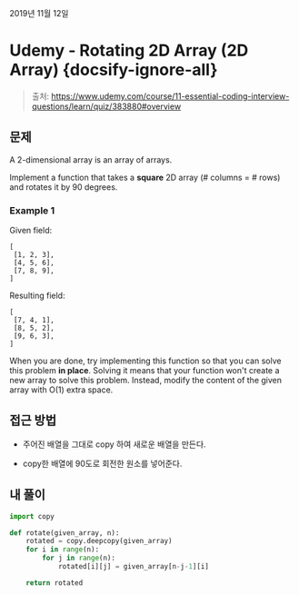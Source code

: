 
2019년 11월 12일

# Udemy - Rotating 2D Array (2D Array) {docsify-ignore-all}

> 출처: https://www.udemy.com/course/11-essential-coding-interview-questions/learn/quiz/383880#overview

## 문제

A 2-dimensional array is an array of arrays.

Implement a function that takes a **square** 2D array (# columns = # rows) and rotates it by 90 degrees.

### Example 1

Given field:

```
[
 [1, 2, 3],
 [4, 5, 6],
 [7, 8, 9],
]
```

Resulting field:

```
[
 [7, 4, 1],
 [8, 5, 2],
 [9, 6, 3],
]
```

When you are done, try implementing this function so that you can solve this problem **in place**. Solving it means that your function won't create a new array to solve this problem.  Instead, modify the content of the given array with O(1) extra space.

## 접근 방법

- 주어진 배열을 그대로 copy 하여 새로운 배열을 만든다.

- copy한 배열에 90도로 회전한 원소를 넣어준다.

## 내 풀이

```python
import copy

def rotate(given_array, n):
    rotated = copy.deepcopy(given_array)
    for i in range(n):
        for j in range(n):
            rotated[i][j] = given_array[n-j-1][i]

    return rotated
```
